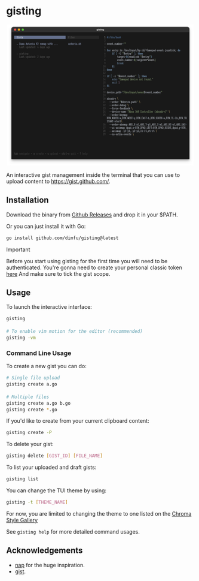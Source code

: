 # gisting

<p align="center">
    <img width="500" src="./.github/gisting.png"></img>
</p>

An interactive gist management inside the terminal that you can use to
upload content to https://gist.github.com/.

## Installation

Download the binary from [Github Releases](https://github.com/dimfu/gisting/releases) and drop it in your $PATH.

Or you can just install it with Go:

```bash
go install github.com/dimfu/gisting@latest
```

> [!IMPORTANT]
> Before you start using gisting for the first time you will need to be authenticated.
> You're gonna need to create your personal classic token [here](https://github.com/settings/tokens/new)
> And make sure to tick the gist scope.

## Usage

To launch the interactive interface:

```bash
gisting

# To enable vim motion for the editor (recommended)
gisting -vm
```

### Command Line Usage

To create a new gist you can do:

```bash
# Single file upload
gisting create a.go

# Multiple files
gisting create a.go b.go
gisting create *.go
```

If you'd like to create from your current clipboard content:

```bash
gisting create -P
```

To delete your gist:

```bash
gisting delete [GIST_ID] [FILE_NAME]
```

To list your uploaded and draft gists:

```bash
gisting list
```

You can change the TUI theme by using:

```bash
gisting -t [THEME_NAME]
```

For now, you are limited to changing the theme to one listed on the
[Chroma Style Gallery](https://xyproto.github.io/splash/docs/index.html)

See `gisting help` for more detailed command usages.

## Acknowledgements

- [nap](https://github.com/maaslalani/nap) for the huge inspiration.
- [gist](https://github.com/defunkt/gist).
